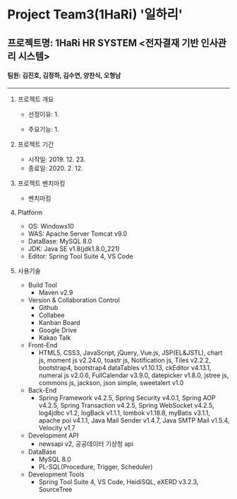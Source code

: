 
# Project Team3(1HaRi) '일하리'
## 프로젝트명: 1HaRi HR SYSTEM <전자결재 기반 인사관리 시스템>
#### 팀원: 김진호, 김정하, 김수연, 양찬식, 오형남
---
1. 프로젝트 개요
    - 선정이유: 
        1. 
    
    - 주요기능:
        1. 

2. 프로젝트 기간
    - 시작일: 2019. 12. 23.
    - 종료일: 2020. 2. 12.

3. 프로젝트 벤치마킹
    - 벤치마킹

4. Platform
    - OS: Windows10
    - WAS: Apache Server Tomcat v9.0
    - DataBase: MySQL 8.0
    - JDK: Java SE v1.8(jdk1.8.0_221)
    - Editor: Spring Tool Suite 4, VS Code

5. 사용기술
    - Build Tool
        - Maven v2.9
    - Version & Collaboration Control
        - Github
        - Collabee
        - Kanban Board
        - Google Drive
        - Kakao Talk
    - Front-End
        - HTML5, CSS3, JavaScript, jQuery, Vue.js, JSP(EL&JSTL), chart js, moment js v2.24.0, toastr js, Notification js, Tiles v2.2.2, bootstrap4, bootstrap4 dataTables v1.10.13, ckEditor v4.13.1, numeral js v2.0.6, FullCalendar v3.9.0, datepicker v1.8.0, jstree js, commons js, jackson, json simple, sweetalert v1.0
    - Back-End
        - Spring Framework v4.2.5, Spring Security v4.0.1, Spring AOP v4.2.5, Spring Transaction v4.2.5, Spring WebSocket v4.2.5, log4jdbc v1.2, logBack v1.1.1, lombok v1.18.8, myBatis v3.1.1, apache poi v4.1.1, Java Mail Sender v1.4.7, Java SMTP Mail v1.5.4, Velocity v1.7
    - Development API
        - newsapi v2, 공공데이터 기상청 api
    - DataBase
        - MySQL 8.0
        - PL-SQL(Procedure, Trigger, Scheduler)
    - Development Tools
        - Spring Tool Suite 4, VS Code, HeidiSQL, eXERD v3.2.3, SourceTree


